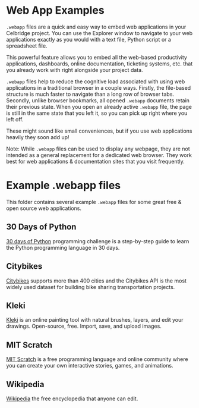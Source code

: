 # Web App Examples

`.webapp` files are a quick and easy way to embed web applications in your Celbridge project. You can use the Explorer window to navigate to your web applications exactly as you would with a text file, Python script or a spreadsheet file.

This powerful feature allows you to embed all the web-based productivity applications, dashboards, online documentation, ticketing systems, etc. that you already work with right alongside your project data. 

`.webapp` files help to reduce the cognitive load associated with using web applications in a traditional browser in a couple ways. Firstly, the file-based structure is much faster to navigate than a long row of browser tabs. Secondly, unlike browser bookmarks, all opened `.webapp` documents retain their previous state. When you open an already active `.webapp` file, the page is still in the same state that you left it, so you can pick up right where you left off.

These might sound like small conveniences, but if you use web applications heavily they soon add up!

Note: While `.webapp` files can be used to display any webpage, they are not intended as a general replacement for a dedicated web browser. They work best for web applications & documentation sites that you visit frequently.

# Example .webapp files

This folder contains several example `.webapp` files for some great free & open source web applications.

## 30 Days of Python

[30 days of Python](https://github.com/Asabeneh/30-Days-Of-Python)  programming challenge is a step-by-step guide to learn the Python programming language in 30 days. 

## Citybikes

[Citybikes](https://citybik.es/)  supports more than 400 cities and the Citybikes API is the most widely used dataset for building bike sharing transportation projects.

## Kleki

[Kleki](https://kleki.com/) is an online painting tool with natural brushes, layers, and edit your drawings. Open-source, free. Import, save, and upload images. 

## MIT Scratch

[MIT Scratch](https://scratch.mit.edu/) is a free programming language and online community where you can create your own interactive stories, games, and animations.

## Wikipedia

[Wikipedia](https://en.wikipedia.org/wiki/Python_(programming_language)) the free encyclopedia that anyone can edit.
